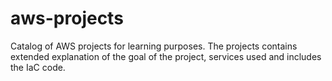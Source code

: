 # aws-projects
Catalog of AWS projects for learning purposes. The projects contains extended explanation of the goal of the project, services used and includes the IaC code.

